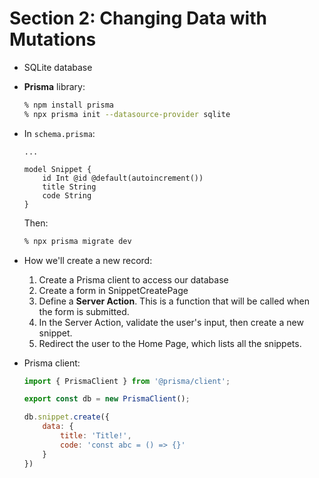# Section 2: Changing Data with Mutations

* SQLite database

* **Prisma** library:
    ```sh
    % npm install prisma
    % npx prisma init --datasource-provider sqlite
    ```

* In `schema.prisma`:
    ```prisma
    ...

    model Snippet {
        id Int @id @default(autoincrement())
        title String
        code String
    }
    ```
    Then:
    ```sh
    % npx prisma migrate dev
    ```

* How we'll create a new record:
    1. Create a Prisma client to access our database 
    2. Create a form in SnippetCreatePage
    3. Define a **Server Action**. This is a function that will be called when the form is submitted.
    4. In the Server Action, validate the user's input, then create a new snippet.
    5. Redirect the user to the Home Page, which lists all the snippets.

* Prisma client:
    ```js
    import { PrismaClient } from '@prisma/client';

    export const db = new PrismaClient();

    db.snippet.create({
        data: {
            title: 'Title!',
            code: 'const abc = () => {}'
        }
    })
    ```